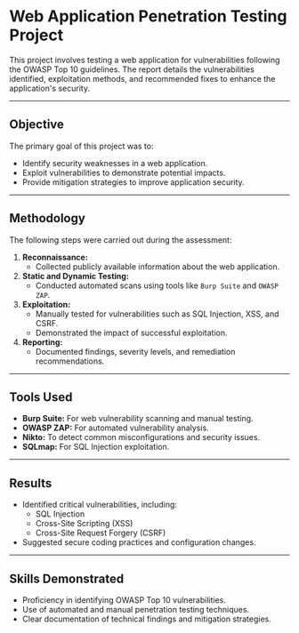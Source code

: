 # Web Application Penetration Testing Project

This project involves testing a web application for vulnerabilities following the OWASP Top 10 guidelines. The report details the vulnerabilities identified, exploitation methods, and recommended fixes to enhance the application's security.

---

## Objective
The primary goal of this project was to:
- Identify security weaknesses in a web application.
- Exploit vulnerabilities to demonstrate potential impacts.
- Provide mitigation strategies to improve application security.

---

## Methodology
The following steps were carried out during the assessment:
1. **Reconnaissance:**
   - Collected publicly available information about the web application.
2. **Static and Dynamic Testing:**
   - Conducted automated scans using tools like `Burp Suite` and `OWASP ZAP`.
3. **Exploitation:**
   - Manually tested for vulnerabilities such as SQL Injection, XSS, and CSRF.
   - Demonstrated the impact of successful exploitation.
4. **Reporting:**
   - Documented findings, severity levels, and remediation recommendations.

---

## Tools Used
- **Burp Suite:** For web vulnerability scanning and manual testing.
- **OWASP ZAP:** For automated vulnerability analysis.
- **Nikto:** To detect common misconfigurations and security issues.
- **SQLmap:** For SQL Injection exploitation.

---

## Results
- Identified critical vulnerabilities, including:
  - SQL Injection
  - Cross-Site Scripting (XSS)
  - Cross-Site Request Forgery (CSRF)
- Suggested secure coding practices and configuration changes.

---

## Skills Demonstrated
- Proficiency in identifying OWASP Top 10 vulnerabilities.
- Use of automated and manual penetration testing techniques.
- Clear documentation of technical findings and mitigation strategies.
